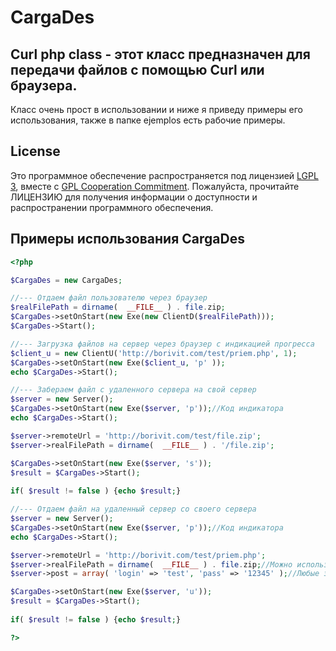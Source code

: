 # CargaDes
## Curl php class - этот класс предназначен для передачи файлов с помощью Curl или браузера.
Класс очень прост в использовании и ниже я приведу примеры его использования, также в папке ejemplos есть рабочие примеры.

## License
Это программное обеспечение распространяется под лицензией [LGPL 3](http://www.gnu.org/licenses/gpl-3.0.html), вместе с [GPL Cooperation Commitment](https://gplcc.github.io/gplcc/). Пожалуйста, прочитайте ЛИЦЕНЗИЮ для получения информации о доступности и распространении программного обеспечения.

## Примеры использования CargaDes
```php
<?php

$CargaDes = new CargaDes;

//--- Отдаем файл пользователю через браузер
$realFilePath = dirname(  __FILE__ ) . file.zip;
$CargaDes->setOnStart(new Exe(new ClientD($realFilePath)));
$CargaDes->Start();

//--- Загрузка файлов на сервер через браузер с индикацией прогресса
$client_u = new ClientU('http://borivit.com/test/priem.php', 1);
$CargaDes->setOnStart(new Exe($client_u, 'p' ));
echo $CargaDes->Start();

//--- Забераем файл с удаленного сервера на свой сервер
$server = new Server();
$CargaDes->setOnStart(new Exe($server, 'p'));//Код индикатора
echo $CargaDes->Start();

$server->remoteUrl = 'http://borivit.com/test/file.zip';
$server->realFilePath = dirname(  __FILE__ ) . '/file.zip';

$CargaDes->setOnStart(new Exe($server, 's'));
$result = $CargaDes->Start();
	
if( $result != false ) {echo $result;}

//--- Отдаем файл на удаленный сервер со своего сервера
$server = new Server();
$CargaDes->setOnStart(new Exe($server, 'p'));//Код индикатора
echo $CargaDes->Start();

$server->remoteUrl = 'http://borivit.com/test/priem.php';
$server->realFilePath = dirname(  __FILE__ ) . file.zip;//Можно использовать массив файлов
$server->post = array( 'login' => 'test', 'pass' => '12345' );//Любые значения которые вы хотите передать на сервер

$CargaDes->setOnStart(new Exe($server, 'u'));
$result = $CargaDes->Start();
	
if( $result != false ) {echo $result;}

?>
```
